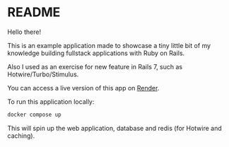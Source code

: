 # README

Hello there!

This is an example application made to showcase a tiny little bit of my knowledge building fullstack applications with Ruby on Rails.

Also I used as an exercise for new feature in Rails 7, such as Hotwire/Turbo/Stimulus.

You can access a live version of this app on [Render](https://rails-fullstack-demo.onrender.com/).

To run this application locally:

```bash
docker compose up
```

This will spin up the web application, database and redis (for Hotwire and caching).
